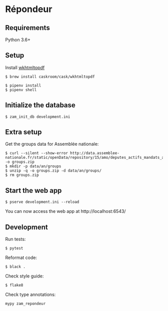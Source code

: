 # Répondeur

## Requirements

Python 3.6+

## Setup

Install [wkhtmltopdf](https://github.com/JazzCore/python-pdfkit#installation)

```
$ brew install caskroom/cask/wkhtmltopdf
```

```
$ pipenv install
$ pipenv shell
```

## Initialize the database

```
$ zam_init_db development.ini
```

## Extra setup

Get the groups data for Assemblée nationale:

```
$ curl --silent --show-error http://data.assemblee-nationale.fr/static/openData/repository/15/amo/deputes_actifs_mandats_actifs_organes_divises/AMO40_deputes_actifs_mandats_actifs_organes_divises_XV.json.zip -o groups.zip
$ mkdir -p data/an/groups
$ unzip -q -o groups.zip -d data/an/groups/
$ rm groups.zip
```

## Start the web app

```
$ pserve development.ini --reload
```

You can now access the web app at http://localhost:6543/

## Development

Run tests:

```
$ pytest
```

Reformat code:

```
$ black .
```

Check style guide:

```
$ flake8
```

Check type annotations:

```
mypy zam_repondeur
```
